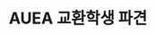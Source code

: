 ---
title: "AUEA 교환학생 파견"
description: "23-1학기 말레이시아 파견, (at)Universiti Malaya에서 수학"
image: "content/ko/activity/education/교환학생/AUEA 교환학생 파견/malaysia.jpg"
tags: ["Global"]
---